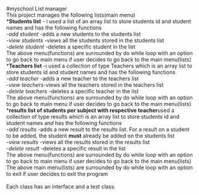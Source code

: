 #myschool List manager  
This project manages the following lists(main menu)  
***Students list** - i used a list of an array list to store students id and student names and has the following functions    
  -_add student_ -adds a new students to the students list\
  -_view students_ -views all the students stored in the students list\
  -_delete student_ -deletes a specific student in the list\
  The above menu(functions) are surrounded by do while loop with an option to go back to main menu if user decides to go back to the main menu(lists)  
***Teachers list** -i used a collection of type Teachers which is an array list to store students id and student names and has the following functions    
  -_add teacher_ -adds a new teacher to the teachers list\
  -_view teachers_-views all the teachers stored in the teachers list\
  -_delete teachers_ -deletes a specific teacher in the list\
  The above menu(functions) are surrounded by do while loop with an option to go back to main menu if user decides to go back to the main menu(lists)  
***results list of students per subject with respective teacher**used a collection of type results which is an array list to store students id and student names and has the following functions    
   -_add results_ -adds a new result to the results list. For a result on a student to be added, the student **must** already be added on the students list\
   -_view results_ -views all the results stored in the results list\
   -_delete result_ -deletes a specific result in the list\
  The above menu(functions) are surrounded by do while loop with an option to go back to main menu if user decides to go back to the main menu(lists)    
The above main menu(lists) are surrounded by do while loop with an option to exit if user decides to exit the program
\
\
Each class has an interface and a test class.
